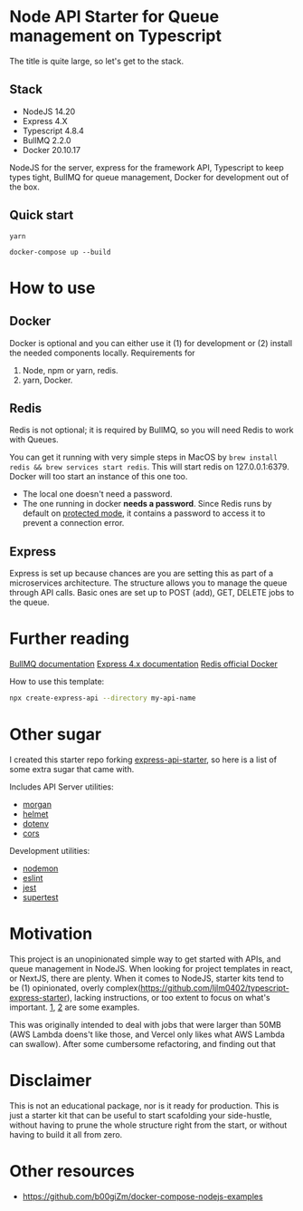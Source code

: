 # Node API Starter for Queue management on Typescript

The title is quite large, so let's get to the stack.

## Stack

- NodeJS 14.20
- Express 4.X
- Typescript 4.8.4
- BullMQ 2.2.0
- Docker 20.10.17

NodeJS for the server, express for the framework API, Typescript to keep types tight, BullMQ for queue management, Docker for development out of the box.

## Quick start

```
yarn
```

```
docker-compose up --build
```

# How to use

## Docker

Docker is optional and you can either use it (1) for development or (2) install the needed components locally. Requirements for
1. Node, npm or yarn, redis.
2. yarn, Docker.

## Redis

Redis is not optional; it is required by BullMQ, so you will need Redis to work with Queues.

You can get it running with very simple steps in MacOS by `brew install redis && brew services start redis`. This will start redis on 127.0.0.1:6379. Docker will too start an instance of this one too.
- The local one doesn't need a password.
- The one running in docker **needs a password**. Since Redis runs by default on [protected mode](https://redis.io/docs/manual/security/), it contains a password to access it to prevent a connection error.

## Express

Express is set up because chances are you are setting this as part of a microservices architecture. The structure allows you to manage the queue through API calls. Basic ones are set up to POST (add), GET, DELETE jobs to the queue.

# Further reading

[BullMQ documentation](https://docs.bullmq.io/)
[Express 4.x documentation](https://expressjs.com/en/guide/routing.html)
[Redis official Docker](https://hub.docker.com/_/redis)

How to use this template:

```sh
npx create-express-api --directory my-api-name
```

# Other sugar

I created this starter repo forking [express-api-starter](https://github.com/w3cj/express-api-starter), so here is a list of some extra sugar that came with.

Includes API Server utilities:

* [morgan](https://www.npmjs.com/package/morgan)
* [helmet](https://www.npmjs.com/package/helmet)
* [dotenv](https://www.npmjs.com/package/dotenv)
* [cors](https://www.npmjs.com/package/cors)

Development utilities:

* [nodemon](https://www.npmjs.com/package/nodemon)
* [eslint](https://www.npmjs.com/package/eslint)
* [jest](https://www.npmjs.com/package/jest)
* [supertest](https://www.npmjs.com/package/supertest)

# Motivation

This project is an unopinionated simple way to get started with APIs, and queue management in NodeJS. When looking for project templates in react, or NextJS, there are plenty. When it comes to NodeJS, starter kits tend to be (1) opinionated, overly complex(https://github.com/ljlm0402/typescript-express-starter), lacking instructions, or too extent to focus on what's important. [1](https://github.com/ljlm0402/typescript-express-starter), [2](https://github.com/helmuthdu/typescript-express-api-starter) are some examples.

This was originally intended to deal with jobs that were larger than 50MB (AWS Lambda doens't like those, and Vercel only likes what AWS Lambda can swallow). After some cumbersome refactoring, and finding out that 

# Disclaimer

This is not an educational package, nor is it ready for production. This is just a starter kit that can be useful to start scafolding your side-hustle, without having to prune the whole structure right from the start, or without having to build it all from zero.

# Other resources
- https://github.com/b00giZm/docker-compose-nodejs-examples
